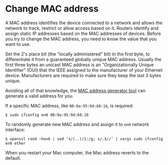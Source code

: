 # Change MAC address

A MAC address identifies the device connected to a network and allows the network to track, restrict or allow access 
based on it. Routers identify and assign static IP addresses based on the MAC addresses of devices. Before you try to 
change the MAC address, you need to know the value that you want to use.

Set the 2's place bit (the "locally administered" bit) in the first byte, to differentiate it from a guaranteed 
globally unique MAC address. Usually the first three bytes an unicast MAC address is an 
"Organizationally Unique Identifier" (OUI) that the IEEE assigned to the manufacturer of your Ethernet device. 
Manufacturers are required to make sure they keep the last 3 bytes unique. 

Avoiding all of that knowledge, the [MAC address generator tool](https://miniwebtool.com/mac-address-generator/) can 
generate a valid address for you.

If a specific MAC address, like `00:0a:95:9d:68:16`, is required:
```text
$ sudo ifconfig en0 00:0a:95:9d:68:16
```

To randomly generate new MAC address and assign it to `en0` network interface:

```text
$ openssl rand –hex6 | sed ‘s/(..)/1:/g; s/.$//’ | xargs sudo ifconfig en0 ether
```

When you restart your Mac computer, the Mac address reverts to the default. 
